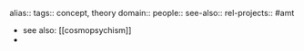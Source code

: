 alias::
tags:: concept, theory
domain::
people::
see-also::
rel-projects:: #amt


- see also: [[cosmopsychism]]
-
